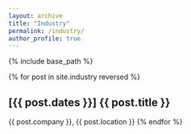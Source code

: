 ```yaml
---
layout: archive
title: "Industry"
permalink: /industry/
author_profile: true
---
```


{% include base_path %}

{% for post in site.industry reversed %}
  <h2 class="archive__item-title" itemprop="headline">
    [{{ post.dates }}] <b> {{ post.title }} </b>
  </h2>
  {{ post.company }}, {{ post.location }}
{% endfor %}
